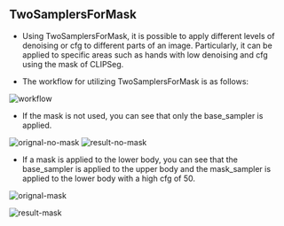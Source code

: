 ## TwoSamplersForMask

* Using TwoSamplersForMask, it is possible to apply different levels of denoising or cfg to different parts of an image. Particularly, it can be applied to specific areas such as hands with low denoising and cfg using the mask of CLIPSeg.

* The workflow for utilizing TwoSamplersForMask is as follows:

![workflow](https://github.com/ltdrdata/ComfyUI-extension-tutorials/raw/Main/ComfyUI-Impact-Pack/images/TwoSamplers-workflow.png)

* If the mask is not used, you can see that only the base_sampler is applied.

![orignal-no-mask](https://github.com/ltdrdata/ComfyUI-extension-tutorials/raw/Main/ComfyUI-Impact-Pack/images/TwoSampler-original-no-mask.png)
![result-no-mask](https://github.com/ltdrdata/ComfyUI-extension-tutorials/raw/Main/ComfyUI-Impact-Pack/images/TwoSampler-result-no-mask.png)


* If a mask is applied to the lower body, you can see that the base_sampler is applied to the upper body and the mask_sampler is applied to the lower body with a high cfg of 50.

![orignal-mask](https://github.com/ltdrdata/ComfyUI-extension-tutorials/raw/Main/ComfyUI-Impact-Pack/images/TwoSampler-original-mask.png)

![result-mask](https://github.com/ltdrdata/ComfyUI-extension-tutorials/raw/Main/ComfyUI-Impact-Pack/images/TwoSampler-result-mask.png)